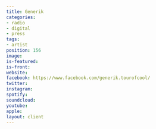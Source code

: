 ```yaml
---
title: Generik
categories:
- radio
- digital
- press
tags:
- artist
position: 156
image: 
is-featured: 
is-front: 
website: 
facebook: https://www.facebook.com/generik.tourofcool/
twitter: 
instagram: 
spotify: 
soundcloud: 
youtube: 
apple: 
layout: client
---
```


